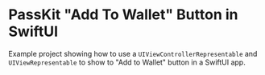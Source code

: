 #  PassKit "Add To Wallet" Button in SwiftUI

Example project showing how to use a `UIViewControllerRepresentable` and `UIViewRepresentable` to show to "Add to Wallet" button in a SwiftUI app.
 

